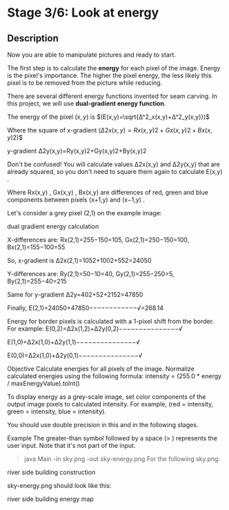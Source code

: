 # Stage 3/6: Look at energy
## Description
Now you are able to manipulate pictures and ready to start.

The first step is to calculate the <b>energy</b> for each pixel of the image. Energy is the pixel's importance. The higher the pixel energy, the less likely this pixel is to be removed from the picture while reducing.

There are several different energy functions invented for seam carving. In this project, we will use <b>dual-gradient energy function</b>.

The energy of the pixel $(x,y)$ is $(E(x,y)=\sqrt{Δ^2_x(x,y)+Δ^2_y(x,y)})$

Where the square of x-gradient $(Δ2x(x,y)=Rx(x,y)2+Gx(x,y)2+Bx(x,y)2)$$

y-gradient Δ2y(x,y)=Ry(x,y)2+Gy(x,y)2+By(x,y)2

Don't be confused! You will calculate values Δ2x(x,y)
and Δ2y(x,y)
that are already squared, so you don't need to square them again to calculate E(x,y)
.

Where Rx(x,y)
, Gx(x,y)
, Bx(x,y)
are differences of red, green and blue components between pixels (x+1,y)
and (x−1,y)
.

Let's consider a grey pixel (2,1)
on the example image:

dual gradient energy calculation

X-differences are:
Rx(2,1)=255−150=105,  Gx(2,1)=250−150=100,  Bx(2,1)=155−100=55

So, x-gradient is Δ2x(2,1)=1052+1002+552=24050

Y-differences are:
Ry(2,1)=50−10=40,  Gy(2,1)=255−250=5,  By(2,1)=255−40=215

Same for y-gradient Δ2y=402+52+2152=47850

Finally, E(2,1)=24050+47850−−−−−−−−−−−−√=268.14

Energy for border pixels is calculated with a 1-pixel shift from the border. For example:
E(0,2)=Δ2x(1,2)+Δ2y(0,2)−−−−−−−−−−−−−−−√

E(1,0)=Δ2x(1,0)+Δ2y(1,1)−−−−−−−−−−−−−−−√

E(0,0)=Δ2x(1,0)+Δ2y(0,1)−−−−−−−−−−−−−−−√

Objective
Calculate energies for all pixels of the image. Normalize calculated energies using the following formula:
intensity = (255.0 * energy / maxEnergyValue).toInt()

To display energy as a grey-scale image, set color components of the output image pixels to calculated intensity. For example, (red = intensity, green = intensity, blue = intensity).

You should use double precision in this and in the following stages.

Example
The greater-than symbol followed by a space (> ) represents the user input. Note that it's not part of the input.

> java Main -in sky.png -out sky-energy.png
> For the following sky.png:

river side building construction

sky-energy.png should look like this:

river side building energy map